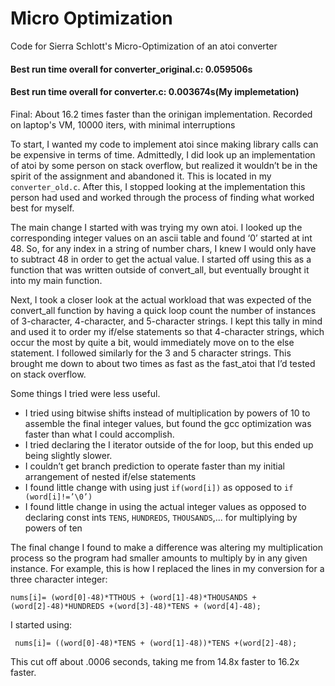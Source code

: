 # Micro Optimization
Code for Sierra Schlott's Micro-Optimization of an atoi converter 
#### Best run time overall for converter_original.c: 0.059506s
#### Best run time overall for converter.c: 0.003674s(My implemetation)  
Final: About 16.2 times faster than the orinigan implementation. 
Recorded on laptop's VM, 10000 iters, with minimal interruptions

To start, I wanted my code to implement atoi since making library calls can be expensive in terms of time. Admittedly, I did look up an implementation of atoi by some person on stack overflow, but realized it wouldn’t be in the spirit of the assignment and abandoned it. This is located in my `converter_old.c`. After this, I stopped looking at the implementation this person had used and worked through the process of finding what worked best for myself.

The main change I started with was trying my own atoi. I looked up the corresponding integer values on an ascii table and found ‘0’ started at int 48. So, for any index in a string of number chars, I knew I would only have to subtract 48 in order to get the actual value. I started off using this as a function that was written outside of convert_all, but eventually brought it into my main function. 

Next, I took a closer look at the actual workload that was expected of the convert_all function by having a quick loop count the number of instances of 3-character, 4-character, and 5-character strings. I kept this tally in mind and used it to order my if/else statements so that 4-character strings, which occur the most by quite a bit, would immediately move on to the else statement. I followed similarly for the 3 and 5 character strings. 
This brought me down to about two times as fast as the fast_atoi that I’d tested on stack overflow. 

Some things I tried were less useful.

* I tried using bitwise shifts instead of multiplication by powers of 10 to assemble the final integer values, but found the gcc optimization was faster than what I could accomplish.
* I tried declaring the I iterator outside of the for loop, but this ended up being slightly slower.
* I couldn’t get branch prediction to operate faster than my initial arrangement of nested if/else statements
* I found little change with using just `if(word[i])` as opposed to `if (word[i]!=’\0’)`
* I found little change in using the actual integer values as opposed to declaring const ints `TENS`, `HUNDREDS`, `THOUSANDS`,... for multiplying by powers of ten

The final change I found to make a difference was altering my multiplication process so the program had smaller amounts to multiply by in any given instance.
For example, this is how I replaced the lines in my conversion for a three character integer: 
  
`nums[i]= (word[0]-48)*TTHOUS + (word[1]-48)*THOUSANDS + (word[2]-48)*HUNDREDS +(word[3]-48)*TENS + (word[4]-48);`

I started using:

` nums[i]= ((word[0]-48)*TENS + (word[1]-48))*TENS +(word[2]-48);`

This cut off about .0006 seconds, taking me from 14.8x faster to 16.2x faster.  
